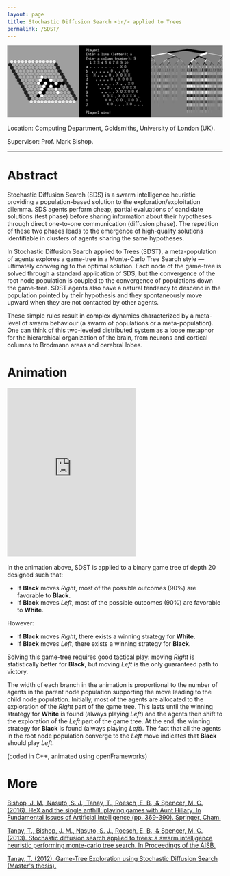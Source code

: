 ```yaml
---
layout: page
title: Stochastic Diffusion Search <br/> applied to Trees
permalink: /SDST/
---
```


<img class="header-image" src="/img/gameTree.png">

Location: Computing Department, Goldsmiths, University of London (UK).

Supervisor: Prof. Mark Bishop.

<hr>

<h1> Abstract </h1>

Stochastic Diffusion Search (SDS) is a swarm intelligence heuristic providing a population-based solution to the exploration/exploitation dilemma. SDS agents perform cheap, 
partial evaluations of candidate solutions (test phase) before sharing information about their hypotheses through direct one-to-one communication (diffusion phase).
The repetition of these two phases leads to the emergence of high-quality solutions identifiable in clusters of agents sharing the same hypotheses. 

In Stochastic Diffusion Search applied to Trees (SDST), a meta-population of agents explores a game-tree in a Monte-Carlo Tree Search style &mdash; ultimately converging to the 
optimal solution. Each node of the game-tree is solved through a standard application of SDS, but the convergence of the root node population is coupled to the convergence 
of populations down the game-tree. SDST agents also have a natural tendency to descend in the population pointed by their hypothesis and they spontaneously move upward when 
they are not contacted by other agents.

These simple rules result in complex dynamics characterized by a meta-level of swarm behaviour (a swarm of populations or a meta-population).
One can think of this two-leveled distributed system as a loose metaphor for the hierarchical organization of the brain, from neurons and cortical columns 
to Brodmann areas and cerebral lobes.  

<h1> Animation </h1>

<iframe class="animation" src="https://www.youtube.com/embed/gK1Pm0hozrw?rel=0&amp;controls=0&amp;showinfo=0" height="394" frameborder="0"></iframe>

In the animation above, SDST is applied to a binary game tree of depth 20 designed such that:
<ul>
 	<li>If <strong>Black</strong> moves <em>Right</em>, most of the possible outcomes (90%) are favorable to <strong>Black</strong>.</li>
 	<li>If <strong>Black</strong> moves <em>Left</em>, most of the possible outcomes (90%) are favorable to <strong>White</strong>.</li>
</ul>
However:
<ul>
 	<li>If <strong>Black</strong> moves <em>Right</em>, there exists a winning strategy for <strong>White</strong>.</li>
 	<li>If <strong>Black</strong> moves <em>Left</em>, there exists a winning strategy for <strong>Black</strong>.</li>
</ul>

Solving this game-tree requires good tactical play: moving <em>Right</em> is statistically better for <strong>Black</strong>, 
but moving <em>Left</em> is the only guaranteed path to victory.

The width of each branch in the animation is proportional to the number of agents in the parent node population supporting the move leading to the child node population. 
Initially, most of the agents are allocated to the exploration of the <em>Right</em> part of the game tree. This lasts until the winning strategy for 
<strong>White</strong> is found (always playing <em>Left</em>) and the agents then shift to the exploration of the <em>Left</em> part of the game tree. At the end, the 
winning strategy for <strong>Black</strong> is found (always playing <em>Left</em>). The fact that all the agents in the root node population converge to the <em>Left</em> 
move indicates that <strong>Black</strong> should play <em>Left</em>.

(coded in C++, animated using openFrameworks)

<h1> More </h1>

<a href="{{ site.baseurl }}/documents/bishop2016hex.pdf"> Bishop, J. M., Nasuto, S. J., Tanay, T., Roesch, E. B., & Spencer, M. C. (2016). HeX and the single anthill: playing games with Aunt Hillary. In Fundamental Issues of Artificial Intelligence (pp. 369-390). Springer, Cham.</a>

<a href="{{ site.baseurl }}/documents/tanay2013stochastic.pdf"> Tanay, T., Bishop, J. M., Nasuto, S. J., Roesch, E. B., & Spencer, M. C. (2013). Stochastic diffusion search applied to trees: a swarm intelligence heuristic performing monte-carlo tree search. In Proceedings of the AISB. </a>

<a href="{{ site.baseurl }}/documents/dissertation.pdf"> Tanay, T. (2012). Game-Tree Exploration using Stochastic Diffusion Search (Master's thesis). </a>

